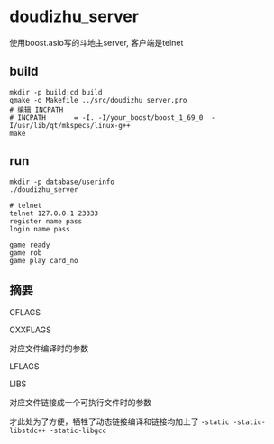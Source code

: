 # doudizhu_server

使用boost.asio写的斗地主server, 客户端是telnet

## build

```
mkdir -p build;cd build
qmake -o Makefile ../src/doudizhu_server.pro
# 编辑 INCPATH
# INCPATH       = -I. -I/your_boost/boost_1_69_0  -I/usr/lib/qt/mkspecs/linux-g++
make
```

## run

```
mkdir -p database/userinfo
./doudizhu_server

# telnet
telnet 127.0.0.1 23333
register name pass
login name pass

game ready
game rob
game play card_no
```

## 摘要

CFLAGS

CXXFLAGS

对应文件编译时的参数


LFLAGS

LIBS

对应文件链接成一个可执行文件时的参数


才此处为了方便，牺牲了动态链接编译和链接均加上了 `-static -static-libstdc++ -static-libgcc`
